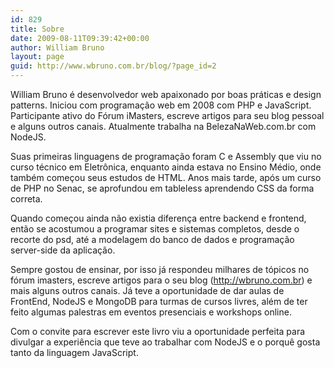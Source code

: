 ```yaml
---
id: 829
title: Sobre
date: 2009-08-11T09:39:42+00:00
author: William Bruno
layout: page
guid: http://www.wbruno.com.br/blog/?page_id=2
---
```

William Bruno é desenvolvedor web apaixonado por boas práticas e design patterns. Iniciou com programação web em 2008 com PHP e JavaScript. Participante ativo do Fórum iMasters, escreve artigos para seu blog pessoal e alguns outros canais. Atualmente trabalha na BelezaNaWeb.com.br com NodeJS.

Suas primeiras linguagens de programação foram C e Assembly que viu no curso técnico em Eletrônica, enquanto ainda estava no Ensino Médio, onde também começou seus estudos de HTML. Anos mais tarde, após um curso de PHP no Senac, se aprofundou em tableless aprendendo CSS da forma correta.

Quando começou ainda não existia diferença entre backend e frontend, então se acostumou a programar sites e sistemas completos, desde o recorte do psd, até a modelagem do banco de dados e programação server-side da aplicação.

Sempre gostou de ensinar, por isso já respondeu milhares de tópicos no fórum imasters, escreve artigos para o seu blog (http://wbruno.com.br) e mais alguns outros canais. Já teve a oportunidade de dar aulas de FrontEnd, NodeJS e MongoDB para turmas de cursos livres, além de ter feito algumas palestras em eventos presenciais e workshops online.

Com o convite para escrever este livro viu a oportunidade perfeita para divulgar a experiência que teve ao trabalhar com NodeJS e o porquê gosta tanto da linguagem JavaScript.